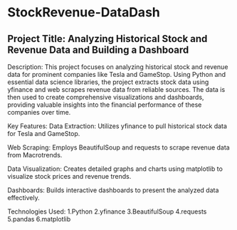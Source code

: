 # StockRevenue-DataDash
## Project Title: Analyzing Historical Stock and Revenue Data and Building a Dashboard
Description:
This project focuses on analyzing historical stock and revenue data for prominent companies like Tesla and GameStop. Using Python and essential data science libraries, the project extracts stock data using yfinance and web scrapes revenue data from reliable sources. The data is then used to create comprehensive visualizations and dashboards, providing valuable insights into the financial performance of these companies over time.

Key Features:
Data Extraction: Utilizes yfinance to pull historical stock data for Tesla and GameStop.

Web Scraping: Employs BeautifulSoup and requests to scrape revenue data from Macrotrends.

Data Visualization: Creates detailed graphs and charts using matplotlib to visualize stock prices and revenue trends.

Dashboards: Builds interactive dashboards to present the analyzed data effectively.

Technologies Used:
1.Python
2.yfinance
3.BeautifulSoup
4.requests
5.pandas
6.matplotlib
